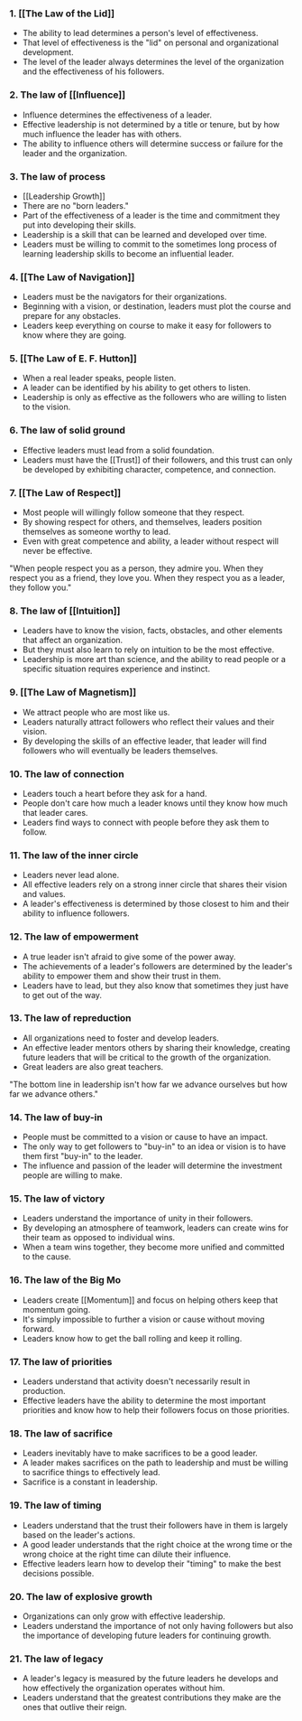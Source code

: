 ### 1. [[The Law of the Lid]]

- The ability to lead determines a person's level of effectiveness.
- That level of effectiveness is the "lid" on personal and organizational development.
- The level of the leader always determines the level of the organization and the effectiveness of his followers.

### 2. The law of [[Influence]]

- Influence determines the effectiveness of a leader.
- Effective leadership is not determined by a title or tenure, but by how much influence the leader has with others.
- The ability to influence others will determine success or failure for the leader and the organization.

### 3. The law of process

- [[Leadership Growth]]
- There are no "born leaders."
- Part of the effectiveness of a leader is the time and commitment they put into developing their skills.
- Leadership is a skill that can be learned and developed over time.
- Leaders must be willing to commit to the sometimes long process of learning leadership skills to become an influential leader.

### 4. [[The Law of Navigation]]

- Leaders must be the navigators for their organizations.
- Beginning with a vision, or destination, leaders must plot the course and prepare for any obstacles.
- Leaders keep everything on course to make it easy for followers to know where they are going.

### 5. [[The Law of E. F. Hutton]]

- When a real leader speaks, people listen.
- A leader can be identified by his ability to get others to listen.
- Leadership is only as effective as the followers who are willing to listen to the vision.

### 6. The law of solid ground

- Effective leaders must lead from a solid foundation.
- Leaders must have the [[Trust]] of their followers, and this trust can only be developed by exhibiting character, competence, and connection.

### 7. [[The Law of Respect]]

- Most people will willingly follow someone that they respect.
- By showing respect for others, and themselves, leaders position themselves as someone worthy to lead.
- Even with great competence and ability, a leader without respect will never be effective.

"When people respect you as a person, they admire you. When they respect you as a friend, they love you. When they respect you as a leader, they follow you."

### 8. The law of [[Intuition]]

- Leaders have to know the vision, facts, obstacles, and other elements that affect an organization.
- But they must also learn to rely on intuition to be the most effective.
- Leadership is more art than science, and the ability to read people or a specific situation requires experience and instinct.

### 9. [[The Law of Magnetism]]

- We attract people who are most like us.
- Leaders naturally attract followers who reflect their values and their vision.
- By developing the skills of an effective leader, that leader will find followers who will eventually be leaders themselves.

### 10. The law of connection

- Leaders touch a heart before they ask for a hand.
- People don't care how much a leader knows until they know how much that leader cares.
- Leaders find ways to connect with people before they ask them to follow.

### 11. The law of the inner circle

- Leaders never lead alone.
- All effective leaders rely on a strong inner circle that shares their vision and values.
- A leader's effectiveness is determined by those closest to him and their ability to influence followers.

### 12. The law of empowerment

- A true leader isn't afraid to give some of the power away.
- The achievements of a leader's followers are determined by the leader's ability to empower them and show their trust in them.
- Leaders have to lead, but they also know that sometimes they just have to get out of the way.

### 13. The law of repreduction

- All organizations need to foster and develop leaders.
- An effective leader mentors others by sharing their knowledge, creating future leaders that will be critical to the growth of the organization.
- Great leaders are also great teachers.

"The bottom line in leadership isn't how far we advance ourselves but how far we advance others."

### 14. The law of buy-in

- People must be committed to a vision or cause to have an impact.
- The only way to get followers to "buy-in" to an idea or vision is to have them first "buy-in" to the leader.
- The influence and passion of the leader will determine the investment people are willing to make.

### 15. The law of victory

- Leaders understand the importance of unity in their followers.
- By developing an atmosphere of teamwork, leaders can create wins for their team as opposed to individual wins.
- When a team wins together, they become more unified and committed to the cause.

### 16. The law of the Big Mo

- Leaders create [[Momentum]] and focus on helping others keep that momentum going.
- It's simply impossible to further a vision or cause without moving forward.
- Leaders know how to get the ball rolling and keep it rolling.

### 17. The law of priorities

- Leaders understand that activity doesn't necessarily result in production.
- Effective leaders have the ability to determine the most important priorities and know how to help their followers focus on those priorities.

### 18. The law of sacrifice

- Leaders inevitably have to make sacrifices to be a good leader.
- A leader makes sacrifices on the path to leadership and must be willing to sacrifice things to effectively lead.
- Sacrifice is a constant in leadership.

### 19. The law of timing

- Leaders understand that the trust their followers have in them is largely based on the leader's actions.
- A good leader understands that the right choice at the wrong time or the wrong choice at the right time can dilute their influence.
- Effective leaders learn how to develop their "timing" to make the best decisions possible.

### 20. The law of explosive growth

- Organizations can only grow with effective leadership.
- Leaders understand the importance of not only having followers but also the importance of developing future leaders for continuing growth.

### 21. The law of legacy

- A leader's legacy is measured by the future leaders he develops and how effectively the organization operates without him.
- Leaders understand that the greatest contributions they make are the ones that outlive their reign.